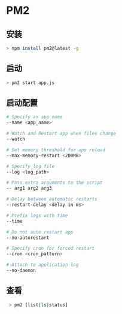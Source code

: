 # PM2

## 安装

```bash
> npm install pm2@latest -g
```

## 启动

```bash
> pm2 start app.js
```

## 启动配置

```bash
# Specify an app name
--name <app_name>

# Watch and Restart app when files change
--watch

# Set memory threshold for app reload
--max-memory-restart <200MB>

# Specify log file
--log <log_path>

# Pass extra arguments to the script
-- arg1 arg2 arg3

# Delay between automatic restarts
--restart-delay <delay in ms>

# Prefix logs with time
--time

# Do not auto restart app
--no-autorestart

# Specify cron for forced restart
--cron <cron_pattern>

# Attach to application log
--no-daemon
```

## 查看

```bash
 > pm2 [list|ls|status]
```

[官网]: https://pm2.keymetrics.io/docs/usage/quick-start/

